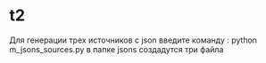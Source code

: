 # t2
Для генерации трех источников  с json введите команду :
python m_jsons_sources.py
в папке jsons создадутся три файла
